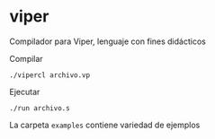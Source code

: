 # viper
Compilador para Viper, lenguaje con fines didácticos

Compilar
```
./vipercl archivo.vp
```

Ejecutar
```
./run archivo.s
```

La carpeta `examples` contiene variedad de ejemplos
